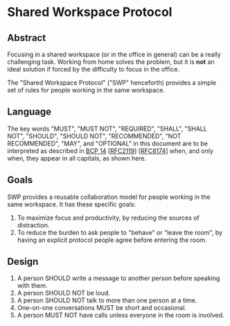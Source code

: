 # Shared Workspace Protocol

## Abstract
Focusing in a shared workspace (or in the office in general) can be a really challenging task. Working from home solves the problem, but it is **not** an ideal solution if forced by the difficulty to focus in the office.

The "Shared Workspace Protocol" ("SWP" henceforth) provides a simple set of rules for people working in the same workspace.

## Language
The key words "MUST", "MUST NOT", "REQUIRED", "SHALL", "SHALL NOT", "SHOULD", "SHOULD NOT", "RECOMMENDED", "NOT RECOMMENDED", "MAY", and "OPTIONAL" in this document are to be interpreted as described in [BCP 14](https://tools.ietf.org/html/bcp14) \[[RFC2119](https://tools.ietf.org/html/rfc2119)\] \[[RFC8174](https://tools.ietf.org/html/rfc8174)\] when, and only when, they appear in all capitals, as shown here.

## Goals
SWP provides a reusable collaboration model for people working in the same workspace. It has these specific goals:

1. To maximize focus and productivity, by reducing the sources of distraction.
1. To reduce the burden to ask people to "behave" or "leave the room", by having an explicit protocol people agree before entering the room.

## Design
1. A person SHOULD write a message to another person before speaking with them.
1. A person SHOULD NOT be loud.
1. A person SHOULD NOT talk to more than one person at a time.
1. One-on-one conversations MUST be short and occasional.
1. A person MUST NOT have calls unless everyone in the room is involved.
